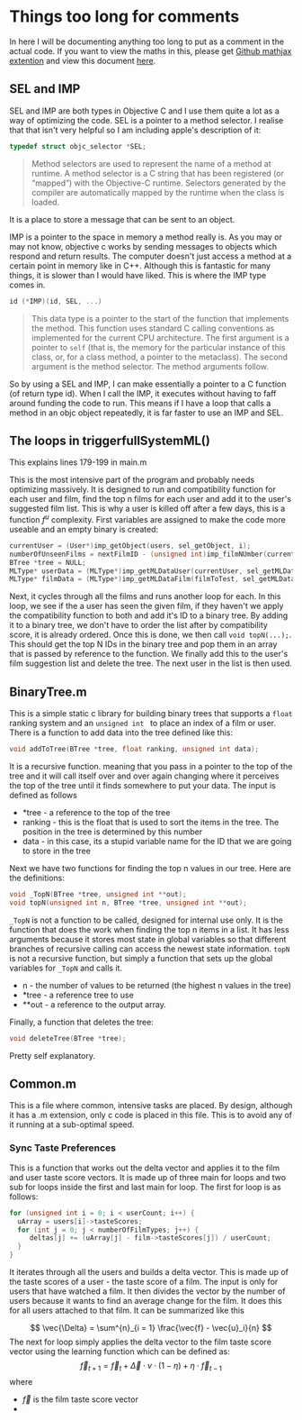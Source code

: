 # Things too long for comments

In here I will be documenting anything too long to put as a comment in the actual code. If you want to view the maths in this, please get [Github mathjax extention](https://chrome.google.com/webstore/detail/github-with-mathjax/ioemnmodlmafdkllaclgeombjnmnbima) and view this document [here](https://github.com/yobson/FilmML/blob/master/ThingsTooLongForTheComments.md).

## SEL and IMP

SEL and IMP are both types in Objective C and I use them quite a lot as a way of optimizing the code. SEL is a pointer to a method selector. I realise that that isn't very helpful so I am including apple's description of it:

```c
typedef struct objc_selector *SEL;
```

> Method selectors are used to represent the name of a method at runtime. A method selector is a C string that has been registered (or “mapped“) with the Objective-C runtime. Selectors generated by the compiler are automatically mapped by the runtime when the class is loaded.

It is a place to store a message that can be sent to an object.

IMP is a pointer to the space in memory a method really is. As you may or may not know, objective c works by sending messages to objects which respond and return results. The computer doesn't just access a method at a certain point in memory like in C++. Although this is fantastic for many things, it is slower than I would have liked. This is where the IMP type comes in.

```C
id (*IMP)(id, SEL, ...)
```

> This data type is a pointer to the start of the function that implements the method. This function uses standard C calling conventions as implemented for the current CPU architecture. The first argument is a pointer to `self` (that is, the memory for the particular instance of this class, or, for a class method, a pointer to the metaclass). The second argument is the method selector. The method arguments follow.

So by using a SEL and IMP, I can make essentially a pointer to a C function (of return type id). When I call the IMP, it executes without having to faff around funding the code to run. This means if I have a loop that calls a method in an objc object repeatedly, it is far faster to use an IMP and SEL.

## The loops in triggerfullSystemML()

This explains lines 179-199 in main.m

This is the most intensive part of the program and probably needs optimizing massively. It is designed to run and compatibility function for each user and film, find the top n films for each user and add it to the user's suggested film list. This is why a user is killed off after a few days, this is a function $f^u$ complexity. First variables are assigned to make the code more useable and an empty binary is created:

```objective-c
currentUser = (User*)imp_getObject(users, sel_getObject, i);
numberOfUnseenFilms = nextFilmID - (unsigned int)imp_filmNUmber(currentUser, sel_filmNumber);
BTree *tree = NULL;
MLType* userData = (MLType*)imp_getMLDataUser(currentUser, sel_getMLData);
MLType* filmData = (MLType*)imp_getMLDataFilm(filmToTest, sel_getMLData);
```

Next, it cycles through all the films and runs another loop for each. In this loop, we see if the a user has seen the given film, if they haven't we apply the compatibility function to both and add it's ID to a binary tree. By adding it to a binary tree, we don't have to order the list after by compatibility score, it is already ordered. Once this is done, we then call ``` void topN(...); ```. This should get the top N IDs in the binary tree and pop them in an array that is passed by reference to the function. We finally add this to the user's film suggestion list and delete the tree. The next user in the list is then used.

## BinaryTree.m

This is a simple static c library for building binary trees that supports a `float` ranking system and an `unsigned int `  to place an index of a film or user. There is a function to add data into the tree defined like this:

``` c
void addToTree(BTree *tree, float ranking, unsigned int data);
```

It is a recursive function. meaning that you pass in a pointer to the top of the tree and it will call itself over and over again changing where it perceives the top of the tree until it finds somewhere to put your data. The input is defined as follows

- *tree - a reference to the top of the tree
- ranking - this is the float that is used to sort the items in the tree. The position in the tree is determined by this number
- data - in this case, its a stupid variable name for the ID that we are going to store in the tree

Next we have two functions for finding the top n values in our tree. Here are the definitions:

```c
void _TopN(BTree *tree, unsigned int **out);
void topN(unsigned int n, BTree *tree, unsigned int **out);
```

`_TopN` is not a function to be called, designed for internal use only. It is the function that does the work when finding the top n items in a list. It has less arguments because it stores most state in global variables so that different branches of recursive calling can access the newest state information. `topN` is not a recursive function, but simply a function that sets up the global variables for `_TopN` and calls it. 

- n - the number of values to be returned (the highest n values in the tree)
- *tree - a reference tree to use
- **out - a reference to the output array.

Finally, a function that deletes the tree:

```c
void deleteTree(BTree *tree);
```

Pretty self explanatory.

## Common.m

This is a file where common, intensive tasks are placed. By design, although it has a .m extension, only c code is placed in this file. This is to avoid any of it running at a sub-optimal speed.

### Sync Taste Preferences

This is a function that works out the delta vector and applies it to the film and user taste score vectors. It is made up of three main for loops and two sub for loops inside the first and last main for loop. The first for loop is as follows:

```c
for (unsigned int i = 0; i < userCount; i++) {
  uArray = users[i]->tasteScores;
  for (int j = 0; j < numberOfFilmTypes; j++) {
     deltas[j] += (uArray[j] - film->tasteScores[j]) / userCount;
  }
}
```

It iterates through all the users and builds a delta vector. This is made up of the taste scores of a user - the taste score of a film. The input is only for users that have watched a film. It then divides the vector by the number of users because it wants to find an average change for the film. It does this for all users attached to that film. It can be summarized like this

$$
\vec{\Delta} = \sum^{n}_{i = 1} \frac{\vec{f} - \vec{u}_i}{n}
$$
The next for loop simply applies the delta vector to the film taste score vector using the learning function which can be defined as:
$$
\vec{f}_{t+1} = \vec{f}_{t} + \vec{\Delta} \cdot v \cdot (1-\eta) + \eta \cdot \vec{f}_{t-1} 
$$
where

- $\vec{f}$ is the film taste score vector
- ​



